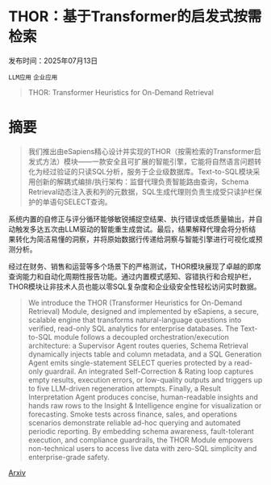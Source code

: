 # THOR：基于Transformer的启发式按需检索

发布时间：2025年07月13日

`LLM应用` `企业应用`

> THOR: Transformer Heuristics for On-Demand Retrieval

# 摘要

> 我们推出由eSapiens精心设计并实现的THOR（按需检索的Transformer启发式方法）模块——一款安全且可扩展的智能引擎，它能将自然语言问题转化为经过验证的只读SQL分析，服务于企业级数据库。Text-to-SQL模块采用创新的解耦式编排/执行架构：监督代理负责智能路由查询，Schema Retrieval动态注入表和列的元数据，SQL生成代理则负责生成受只读护栏保护的单语句SELECT查询。

系统内置的自修正与评分循环能够敏锐捕捉空结果、执行错误或低质量输出，并自动触发多达五次由LLM驱动的智能重生成尝试。最后，结果解释代理会将分析结果转化为简洁易懂的洞察，并将原始数据行传递给洞察与智能引擎进行可视化或预测分析。

经过在财务、销售和运营等多个场景下的严格测试，THOR模块展现了卓越的即席查询能力和自动化周期性报告功能。通过内置模式感知、容错执行和合规护栏，THOR模块让非技术人员也能以零SQL复杂度和企业级安全性轻松访问实时数据。


> We introduce the THOR (Transformer Heuristics for On-Demand Retrieval) Module, designed and implemented by eSapiens, a secure, scalable engine that transforms natural-language questions into verified, read-only SQL analytics for enterprise databases. The Text-to-SQL module follows a decoupled orchestration/execution architecture: a Supervisor Agent routes queries, Schema Retrieval dynamically injects table and column metadata, and a SQL Generation Agent emits single-statement SELECT queries protected by a read-only guardrail. An integrated Self-Correction & Rating loop captures empty results, execution errors, or low-quality outputs and triggers up to five LLM-driven regeneration attempts. Finally, a Result Interpretation Agent produces concise, human-readable insights and hands raw rows to the Insight & Intelligence engine for visualization or forecasting.
  Smoke tests across finance, sales, and operations scenarios demonstrate reliable ad-hoc querying and automated periodic reporting. By embedding schema awareness, fault-tolerant execution, and compliance guardrails, the THOR Module empowers non-technical users to access live data with zero-SQL simplicity and enterprise-grade safety.

[Arxiv](https://arxiv.org/abs/2507.09592)